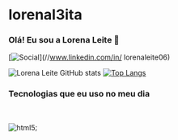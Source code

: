 # lorenal3ita
### Olá! Eu sou a Lorena Leite 👋

[![Social](https://img.shields.io/badge/LinkedIn-0077B5?style=for-the-badge&logo=linkedin&logoColor=white)](//www.linkedin.com/in/
lorenaleite06)

![Lorena Leite GitHub stats](https://github-readme-stats.vercel.app/api?username=lorelal3ita&show_icons=true&theme=tokyonight)
[![Top Langs](https://github-readme-stats.vercel.app/api/top-langs/?username=lukninja97&langs_count=8)](https://github.com/anuraghazra/github-readme-stats)

### Tecnologias que eu uso no meu dia

<div style="display: inline_block"></br>

<img align="center" alt="html5" src="https://img.shields.io/badge/Python-3776AB?style=for-the-badge&logo=python&logoColor=white">;

</div>
